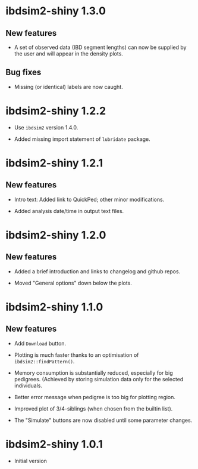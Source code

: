 # ibdsim2-shiny 1.3.0

## New features

* A set of observed data (IBD segment lengths) can now be supplied by the user and will appear in the density plots.

## Bug fixes

* Missing (or identical) labels are now caught.


# ibdsim2-shiny 1.2.2

* Use `ibdsim2` version 1.4.0.

* Added missing import statement of `lubridate` package.


# ibdsim2-shiny 1.2.1

## New features

* Intro text: Added link to QuickPed; other minor modifications.

* Added analysis date/time in output text files.


# ibdsim2-shiny 1.2.0

## New features

* Added a brief introduction and links to changelog and github repos.

* Moved "General options" down below the plots.


# ibdsim2-shiny 1.1.0

## New features

* Add `Download` button.

* Plotting is much faster thanks to an optimisation of `ibdsim2::findPattern()`.

* Memory consumption is substantially reduced, especially for big pedigrees. (Achieved by storing simulation data only for the selected individuals.

* Better error message when pedigree is too big for plotting region.

* Improved plot of 3/4-siblings (when chosen from the builtin list).

* The "Simulate" buttons are now disabled until some parameter changes.


# ibdsim2-shiny 1.0.1

* Initial version